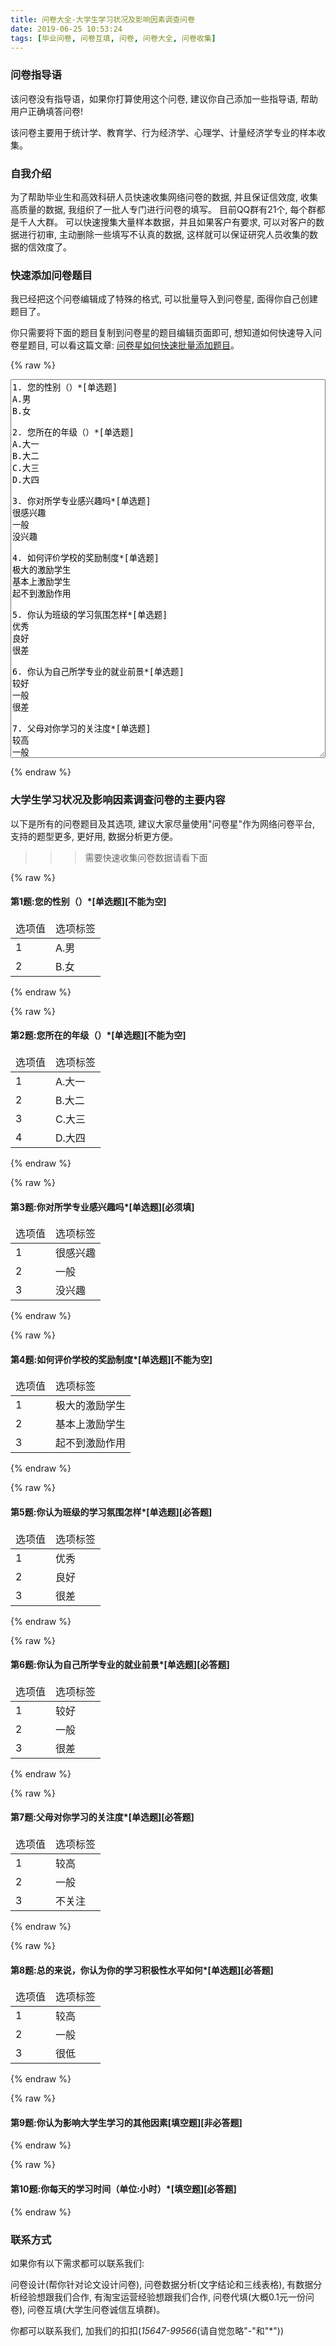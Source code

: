 ```yaml
---
title: 问卷大全-大学生学习状况及影响因素调查问卷
date: 2019-06-25 10:53:24
tags: [毕业问卷, 问卷互填, 问卷, 问卷大全, 问卷收集]
---
```


### 问卷指导语

该问卷没有指导语，如果你打算使用这个问卷, 建议你自己添加一些指导语, 帮助用户正确填答问卷!

该问卷主要用于统计学、教育学、行为经济学、心理学、计量经济学专业的样本收集。

<!-- more -->


### 自我介绍

为了帮助毕业生和高效科研人员快速收集网络问卷的数据, 并且保证信效度, 收集高质量的数据, 我组织了一批人专门进行问卷的填写。
目前QQ群有21个, 每个群都是千人大群。 可以快速搜集大量样本数据，并且如果客户有要求, 可以对客户的数据进行初审, 
主动删除一些填写不认真的数据, 这样就可以保证研究人员收集的数据的信效度了。



### 快速添加问卷题目

我已经把这个问卷编辑成了特殊的格式, 可以批量导入到问卷星, 面得你自己创建题目了。

你只需要将下面的题目复制到问卷星的题目编辑页面即可, 想知道如何快速导入问卷星题目, 可以看这篇文章: [问卷星如何快速批量添加题目](https://mlln.cn/2019/06/01/%E9%97%AE%E5%8D%B7%E6%98%9F%E5%A6%82%E4%BD%95%E5%BF%AB%E9%80%9F%E6%B7%BB%E5%8A%A0%E6%89%B9%E9%87%8F%E9%A2%98%E7%9B%AE/index.html)。

{% raw %}
<textarea rows="40" style="width: 100%;">1. 您的性别（）*[单选题]
A.男
B.女

2. 您所在的年级（）*[单选题]
A.大一
B.大二
C.大三
D.大四

3. 你对所学专业感兴趣吗*[单选题]
很感兴趣
一般
没兴趣

4. 如何评价学校的奖励制度*[单选题]
极大的激励学生
基本上激励学生
起不到激励作用

5. 你认为班级的学习氛围怎样*[单选题]
优秀
良好
很差

6. 你认为自己所学专业的就业前景*[单选题]
较好
一般
很差

7. 父母对你学习的关注度*[单选题]
较高
一般
不关注

8. 总的来说，你认为你的学习积极性水平如何*[单选题]
较高
一般
很低

9. 你认为影响大学生学习的其他因素[填空题]


10. 你每天的学习时间（单位:小时）*[填空题]
</textarea>
{% endraw %}

### 大学生学习状况及影响因素调查问卷的主要内容

以下是所有的问卷题目及其选项, 建议大家尽量使用"问卷星"作为网络问卷平台, 支持的题型更多, 更好用, 数据分析更方便。

>>> 需要快速收集问卷数据请看下面


{% raw %}
<div class="qitem">
<h4>第1题:您的性别（）*[单选题][不能为空]</h4>

<table class="table">
<thead>
<tr><td>选项值</td><td>选项标签</td></tr>
</thead>
<tbody>
<tr><td>1</td><td>A.男</td></tr>
<tr><td>2</td><td>B.女</td></tr>
</tbody>
</table>

</div>
{% endraw %}


{% raw %}
<div class="qitem">
<h4>第2题:您所在的年级（）*[单选题][不能为空]</h4>

<table class="table">
<thead>
<tr><td>选项值</td><td>选项标签</td></tr>
</thead>
<tbody>
<tr><td>1</td><td>A.大一</td></tr>
<tr><td>2</td><td>B.大二</td></tr>
<tr><td>3</td><td>C.大三</td></tr>
<tr><td>4</td><td>D.大四</td></tr>
</tbody>
</table>

</div>
{% endraw %}


{% raw %}
<div class="qitem">
<h4>第3题:你对所学专业感兴趣吗*[单选题][必须填]</h4>

<table class="table">
<thead>
<tr><td>选项值</td><td>选项标签</td></tr>
</thead>
<tbody>
<tr><td>1</td><td>很感兴趣</td></tr>
<tr><td>2</td><td>一般</td></tr>
<tr><td>3</td><td>没兴趣</td></tr>
</tbody>
</table>

</div>
{% endraw %}


{% raw %}
<div class="qitem">
<h4>第4题:如何评价学校的奖励制度*[单选题][不能为空]</h4>

<table class="table">
<thead>
<tr><td>选项值</td><td>选项标签</td></tr>
</thead>
<tbody>
<tr><td>1</td><td>极大的激励学生</td></tr>
<tr><td>2</td><td>基本上激励学生</td></tr>
<tr><td>3</td><td>起不到激励作用</td></tr>
</tbody>
</table>

</div>
{% endraw %}


{% raw %}
<div class="qitem">
<h4>第5题:你认为班级的学习氛围怎样*[单选题][必答题]</h4>

<table class="table">
<thead>
<tr><td>选项值</td><td>选项标签</td></tr>
</thead>
<tbody>
<tr><td>1</td><td>优秀</td></tr>
<tr><td>2</td><td>良好</td></tr>
<tr><td>3</td><td>很差</td></tr>
</tbody>
</table>

</div>
{% endraw %}


{% raw %}
<div class="qitem">
<h4>第6题:你认为自己所学专业的就业前景*[单选题][必答题]</h4>

<table class="table">
<thead>
<tr><td>选项值</td><td>选项标签</td></tr>
</thead>
<tbody>
<tr><td>1</td><td>较好</td></tr>
<tr><td>2</td><td>一般</td></tr>
<tr><td>3</td><td>很差</td></tr>
</tbody>
</table>

</div>
{% endraw %}


{% raw %}
<div class="qitem">
<h4>第7题:父母对你学习的关注度*[单选题][必答题]</h4>

<table class="table">
<thead>
<tr><td>选项值</td><td>选项标签</td></tr>
</thead>
<tbody>
<tr><td>1</td><td>较高</td></tr>
<tr><td>2</td><td>一般</td></tr>
<tr><td>3</td><td>不关注</td></tr>
</tbody>
</table>

</div>
{% endraw %}


{% raw %}
<div class="qitem">
<h4>第8题:总的来说，你认为你的学习积极性水平如何*[单选题][必答题]</h4>

<table class="table">
<thead>
<tr><td>选项值</td><td>选项标签</td></tr>
</thead>
<tbody>
<tr><td>1</td><td>较高</td></tr>
<tr><td>2</td><td>一般</td></tr>
<tr><td>3</td><td>很低</td></tr>
</tbody>
</table>

</div>
{% endraw %}


{% raw %}
<div class="qitem">
<h4>第9题:你认为影响大学生学习的其他因素[填空题][非必答题]</h4>

</div>
{% endraw %}


{% raw %}
<div class="qitem">
<h4>第10题:你每天的学习时间（单位:小时）*[填空题][必答题]</h4>

</div>
{% endraw %}



<!-- ---
title: 心理教育医学的问卷免费下载
date: 2019-05-23 08:59:15
tags: [问卷星, 问卷网, 问卷下载, 问卷互填, 问卷设计, 问卷模板, 毕业问卷, 问卷数据分析, 问卷代填, ]
--- -->

### 联系方式
 
如果你有以下需求都可以联系我们:

问卷设计(帮你针对论文设计问卷), 问卷数据分析(文字结论和三线表格), 有数据分析经验想跟我们合作, 有淘宝运营经验想跟我们合作, 问卷代填(大概0.1元一份问卷), 问卷互填(大学生问卷诚信互填群)。

你都可以联系我们, 加我们的扣扣(*15647-99566*(请自觉忽略"-"和"*"))
